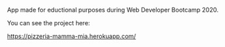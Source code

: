 App made for eductional purposes during Web Developer Bootcamp 2020.

You can see the project here:

https://pizzeria-mamma-mia.herokuapp.com/
